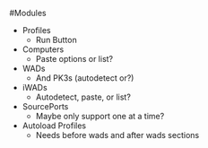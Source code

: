 #Modules

* Profiles
	* Run Button
* Computers
	* Paste options or list?
* WADs
	* And PK3s (autodetect or?)
* iWADs
	* Autodetect, paste, or list?
* SourcePorts
	* Maybe only support one at a time?
* Autoload Profiles
	* Needs before wads and after wads sections

